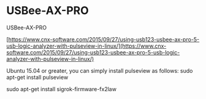 # USBee-AX-PRO

USBee-AX-PRO

[https://www.cnx-software.com/2015/09/27/using-usb123-usbee-ax-pro-5-usb-logic-analyzer-with-pulseview-in-linux/](https://www.cnx-software.com/2015/09/27/using-usb123-usbee-ax-pro-5-usb-logic-analyzer-with-pulseview-in-linux/)

Ubuntu 15.04 or greater, you can simply install pulseview as follows:
sudo apt-get install pulseview

sudo apt-get install sigrok-firmware-fx2law